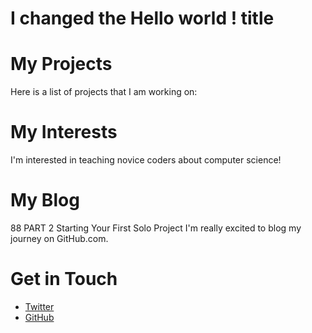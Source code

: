 # I changed the Hello world ! title

# My Projects
Here is a list of projects that I am working on:
# My Interests
I'm interested in teaching novice coders about computer science!
# My Blog
88 PART 2 Starting Your First Solo Project
I'm really excited to blog my journey on GitHub.com.
# Get in Touch
<ul>
<li><a href="https://twitter.com/{{ site.instagram_username 
}}">Twitter</a></li>
<li><a href="https://github.com/{{ site.github_username 
}}">GitHub</a></li>
</ul>
